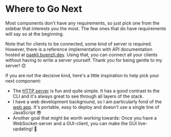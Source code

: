 # Where to Go Next

Most components don't have any requirements, so just pick one from the sidebar that interests you the most.
The few ones that do have requirements will say so at the beginning.

Note that for clients to be connected, some kind of server is required.
However, there is a reference implementation with API documentation hosted at [paekli.buenzli.dev](https://paekli.buenzli.dev).
Using that, you can connect all your clients without having to write a server yourself.
Thank you for being gentle to my server! 😊

If you are not the decisive kind, here's a little inspiration to help pick your next component:

- The [HTTP server](../http.md) is fun and quite simple.
  It has a good contrast to the CLI and it's always great to see through all layers of the stack.
- I have a web development background, so I am particularly fond of the [web app](../web_app.md).
  It's portable, easy to deploy and doesn't use a single line of JavaScript 😎
- Another goal that might be worth working towards:
  Once you have a WebSocket-server and a GUI-client, you can make the GUI live-updating! 🤯
